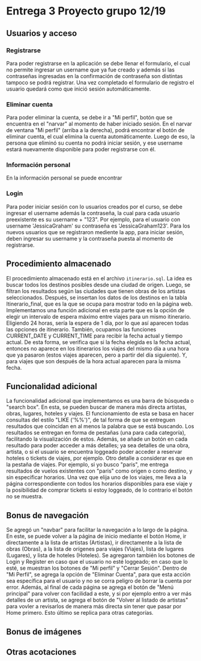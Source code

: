 # Entrega 3 Proyecto grupo 12/19

## Usuarios y acceso
### Registrarse
Para poder registrarse en la aplicación se debe llenar el formulario, el cual no permite ingresar un username que ya fue creado y además si las contraseñas ingresadas en la confirmación de contraseña son distintas tampoco se podrá registrar. Una vez completado el formulario de registro el usuario quedará como que inició sesión automáticamente.

### Eliminar cuenta
Para poder eliminar la cuenta, se debe ir a "Mi perfil", botón que se encuentra en el "narvar" al momento de haber iniciado sesión. En el narvar de ventana "Mi perfil" (arriba a la derecha), podrá encontrar el botón de eliminar cuenta, el cual elimina la cuenta automáticamente. Luego de eso, la persona que eliminó su cuenta no podrá iniciar sesión, y ese username estará nuevamente disponible para poder registrarse con él.

### Información personal
En la información personal se puede encontrar 

### Login 
Para poder iniciar sesión con lo usuarios creados por el curso, se debe ingresar el username además la contraseña, la cual para cada usuario preexistente es su username + "123". Por ejemplo, para el usuario con username 'JessicaGraham' su contraseña es 'JessicaGraham123'. Para los nuevos usuarios que se registraron mediente la app, para iniciar sesión, deben ingresar su username y la contraseña puesta al momento de registrarse.

## Procedimiento almacenado
El procedimiento almacenado está en el archivo ```itinerario.sql```.
La idea es buscar todos los destinos posibles desde una ciudad de origen. Luego, se filtran los resultados según las ciudades que tienen obras de los artistas seleccionados. Después, se insertan los datos de los destinos en la tabla Itinerario_final, que es la que se ocupa para mostrar todo en la página web.
Implementamos una función adicional en esta parte que es la opción de elegir un intervalo de espera máximo entre viajes para un mismo itinerario. Eligiendo 24 horas, sería la espera de 1 día, por lo que así aparecen todas las opciones de itinerario. También, ocupamos las funciones CURRENT_DATE y CURRENT_TIME para recibir la fecha actual y tiempo actual. De esta forma, se verifica que si la fecha elegida es la fecha actual, entonces no aparece en los itinerarios los viajes del mismo día a una hora que ya pasaron (estos viajes aparecen, pero a partir del día siguiente). Y, para viajes que son después de la hora actual aparecen para la misma fecha.

## Funcionalidad adicional
La funcionalidad adicional que implementamos es una barra de búsqueda o "search box". En esta, se pueden buscar de manera más directa artistas, obras, lugares, hoteles y viajes. El funcionamiento de esta se basa en hacer consultas del estilo "LIKE ('%%')", de tal forma de que se entreguen resultados que coincidan en al menos la palabra que se está buscando. Los resultados se entregan en forma de pestañas (una para cada categoría), facilitando la visualización de estos. Además, se añade un botón en cada resultado para poder acceder a más detalles; ya sea detalles de una obra, artista, o si el usuario se encuentra loggeado poder acceder a reservar hoteles o tickets de viajes, por ejemplo. 
Otro detalle a considerar es que en la pestaña de viajes. Por ejemplo, si yo busco "paris", me entrega resultados de vuelos existentes con "paris" como origen o como destino, y sin especificar horarios. Una vez que elija uno de los viajes, me lleva a la página correspondiente con todos los horarios disponibles para ese viaje y la posibilidad de comprar tickets si estoy loggeado, de lo contrario el botón no se muestra.

## Bonus de navegación
Se agregó un "navbar" para facilitar la navegación a lo largo de la página. En este, se puede volver a la página de inicio mediante el botón Home, ir directamente a la lista de artistas (Artistas), ir directamente a la lista de obras (Obras), a la lista de orígenes para viajes (Viajes), lista de lugares (Lugares), y lista de hoteles (Hoteles). Se agregaron también los botones de Login y Register en caso que el usuario no esté loggeado; en caso que lo esté, se muestran los botones de "Mi perfil" y "Cerrar Sesión". Dentro de "Mi Perfil", se agrega la opción de "Eliminar Cuenta", para que esta acción sea específica para el usuario y no se corra peligro de borrar la cuenta por error.
Además, al final de cada página se agrega el botón de "Menú principal" para volver con facilidad a este, y si por ejemplo entro a ver más detalles de un artista, se agrega el botón de "Volver al listado de artistas" para vovler a revisarlos de manera más directa sin tener que pasar por Home primero. Esto último se replica para otras categorías.

## Bonus de imágenes


## Otras acotaciones